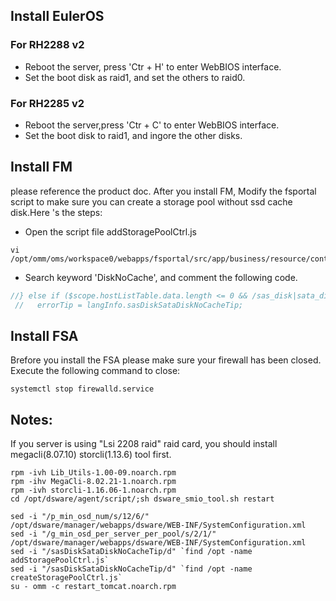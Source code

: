 ## Install EulerOS
### For RH2288 v2 
* Reboot the server, press 'Ctr + H' to enter WebBIOS interface.
* Set the boot disk as raid1, and set the others to raid0.
### For RH2285 v2
* Reboot the server,press 'Ctr + C' to enter WebBIOS interface.
* Set the boot disk to raid1, and ingore the other disks.

## Install FM
please reference the product doc.
After you install FM, Modify the fsportal script to make sure you can create a storage pool without ssd cache disk.Here 's the steps:

* Open the script file addStoragePoolCtrl.js
```
vi /opt/omm/oms/workspace0/webapps/fsportal/src/app/business/resource/controllers/storageCluster/storagePool/addStoragePoolCtrl.js
```
* Search keyword 'DiskNoCache', and comment the following code.
```js
//} else if ($scope.hostListTable.data.length <= 0 && /sas_disk|sata_disk/.test(primaryMedia) && cacheMedia === "none"){
 //   errorTip = langInfo.sasDiskSataDiskNoCacheTip;
```

## Install FSA
Brefore you install the FSA please make sure your firewall has been closed. Execute the following command to close:
```
systemctl stop firewalld.service
```

## Notes:

If you server is using "Lsi 2208 raid" raid card, you should install megacli(8.07.10) storcli(1.13.6) tool first.
```
rpm -ivh Lib_Utils-1.00-09.noarch.rpm
rpm -ihv MegaCli-8.02.21-1.noarch.rpm
rpm -ivh storcli-1.16.06-1.noarch.rpm
cd /opt/dsware/agent/script/;sh dsware_smio_tool.sh restart
```

```
sed -i "/p_min_osd_num/s/12/6/" /opt/dsware/manager/webapps/dsware/WEB-INF/SystemConfiguration.xml
sed -i "/g_min_osd_per_server_per_pool/s/2/1/" /opt/dsware/manager/webapps/dsware/WEB-INF/SystemConfiguration.xml
sed -i "/sasDiskSataDiskNoCacheTip/d" `find /opt -name addStoragePoolCtrl.js`
sed -i "/sasDiskSataDiskNoCacheTip/d" `find /opt -name createStoragePoolCtrl.js`
su - omm -c restart_tomcat.noarch.rpm
```
